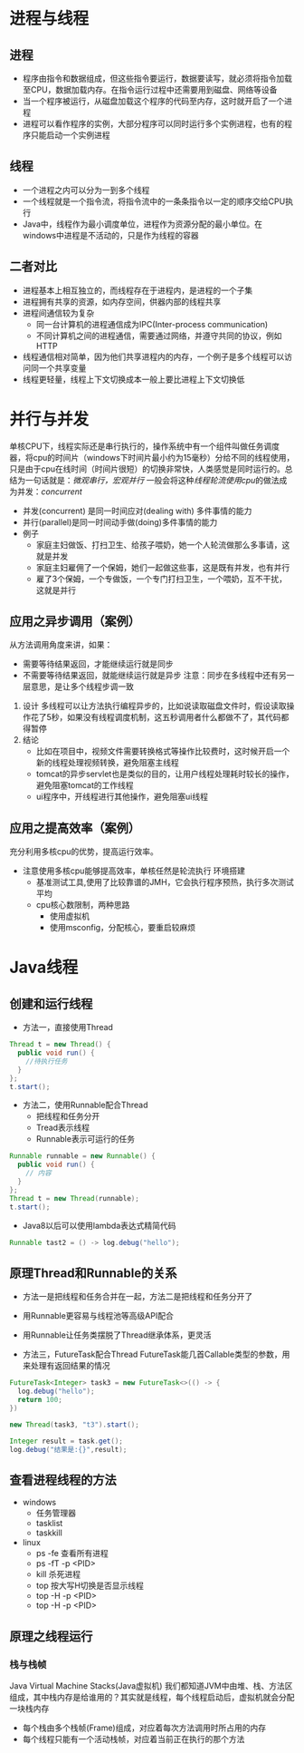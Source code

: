 # 进程与线程
## 进程
* 程序由指令和数据组成，但这些指令要运行，数据要读写，就必须将指令加载至CPU，数据加载内存。在指令运行过程中还需要用到磁盘、网络等设备
* 当一个程序被运行，从磁盘加载这个程序的代码至内存，这时就开启了一个进程
* 进程可以看作程序的实例，大部分程序可以同时运行多个实例进程，也有的程序只能启动一个实例进程
## 线程
* 一个进程之内可以分为一到多个线程
* 一个线程就是一个指令流，将指令流中的一条条指令以一定的顺序交给CPU执行
* Java中，线程作为最小调度单位，进程作为资源分配的最小单位。在windows中进程是不活动的，只是作为线程的容器
## 二者对比
* 进程基本上相互独立的，而线程存在于进程内，是进程的一个子集
* 进程拥有共享的资源，如内存空间，供器内部的线程共享
* 进程间通信较为复杂
  * 同一台计算机的进程通信成为IPC(Inter-process communication)
  * 不同计算机之间的进程通信，需要通过网络，并遵守共同的协议，例如HTTP
* 线程通信相对简单，因为他们共享进程内的内存，一个例子是多个线程可以访问同一个共享变量
* 线程更轻量，线程上下文切换成本一般上要比进程上下文切换低

# 并行与并发
单核CPU下，线程实际还是串行执行的，操作系统中有一个组件叫做任务调度器，将cpu的时间片（windows下时间片最小约为15毫秒）分给不同的线程使用，只是由于cpu在线时间（时间片很短）的切换非常快，人类感觉是同时运行的。总结为一句话就是：*微观串行，宏观并行*
一般会将这种*线程轮流使用cpu*的做法成为并发：*concurrent* 
* 并发(concurrent) 是同一时间应对(dealing with) 多件事情的能力
* 并行(parallel)是同一时间动手做(doing)多件事情的能力
* 例子
  * 家庭主妇做饭、打扫卫生、给孩子喂奶，她一个人轮流做那么多事请，这就是并发
  * 家庭主妇雇佣了一个保姆，她们一起做这些事，这是既有并发，也有并行
  * 雇了3个保姆，一个专做饭，一个专门打扫卫生，一个喂奶，互不干扰，这就是并行

## 应用之异步调用（案例）
从方法调用角度来讲，如果：
* 需要等待结果返回，才能继续运行就是同步
* 不需要等待结果返回，就能继续运行就是异步
注意：同步在多线程中还有另一层意思，是让多个线程步调一致
1. 设计
   多线程可以让方法执行编程异步的，比如说读取磁盘文件时，假设读取操作花了5秒，如果没有线程调度机制，这五秒调用者什么都做不了，其代码都得暂停
2. 结论
   * 比如在项目中，视频文件需要转换格式等操作比较费时，这时候开启一个新的线程处理视频转换，避免阻塞主线程
   * tomcat的异步servlet也是类似的目的，让用户线程处理耗时较长的操作，避免阻塞tomcat的工作线程
   * ui程序中，开线程进行其他操作，避免阻塞ui线程

## 应用之提高效率（案例）
充分利用多核cpu的优势，提高运行效率。
* 注意使用多核cpu能够提高效率，单核任然是轮流执行
  环境搭建
   * 基准测试工具,使用了比较靠谱的JMH，它会执行程序预热，执行多次测试平均
   * cpu核心数限制，两种思路
     * 使用虚拟机
     * 使用msconfig，分配核心，要重启较麻烦

# Java线程 
## 创建和运行线程
* 方法一，直接使用Thread
``` java
Thread t = new Thread() {
  public void run() {
    //待执行任务
  }
};
t.start();
```
* 方法二，使用Runnable配合Thread
  * 把线程和任务分开
  * Tread表示线程
  * Runnable表示可运行的任务
``` java
Runnable runnable = new Runnable() {
  public void run() {
    // 内容
  }
};
Thread t = new Thread(runnable);
t.start();
```
* Java8以后可以使用lambda表达式精简代码
``` java
Runnable tast2 = () -> log.debug("hello");
```
## 原理Thread和Runnable的关系
* 方法一是把线程和任务合并在一起，方法二是把线程和任务分开了
* 用Runnable更容易与线程池等高级API配合
* 用Runnable让任务类摆脱了Thread继承体系，更灵活

* 方法三，FutureTask配合Thread
FutureTask能几首Callable类型的参数，用来处理有返回结果的情况
``` java
FutureTask<Integer> task3 = new FutureTask<>(() -> {
  log.debug("hello");
  return 100;
})

new Thread(task3, "t3").start();

Integer result = task.get();
log.debug("结果是:{}",result);
```

## 查看进程线程的方法
* windows
  * 任务管理器
  * tasklist
  * taskkill
* linux
  * ps -fe 查看所有进程
  * ps -fT -p \<PID> 
  * kill 杀死进程
  * top 按大写H切换是否显示线程
  * top -H -p \<PID> 
  * top -H -p \<PID> 
## 原理之线程运行
### 栈与栈帧
Java Virtual Machine Stacks(Java虚拟机)
我们都知道JVM中由堆、栈、方法区组成，其中栈内存是给谁用的？其实就是线程，每个线程启动后，虚拟机就会分配一块栈内存
* 每个栈由多个栈帧(Frame)组成，对应着每次方法调用时所占用的内存
* 每个线程只能有一个活动栈帧，对应着当前正在执行的那个方法

